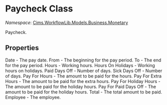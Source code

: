 # Paycheck Class 

*Namespace*: [Cims.WorkflowLib.Models.Business.Monetary](Cims.WorkflowLib.Models.Business.Monetary.md)

Paycheck.

## Properties 

Date - The pay date.
From - The beginning for the pay period.
To - The end for the pay period.
Hours - Working hours.
Hours On Holidays - Working hours on holidays.
Paid Days Off - Number of days.
Sick Days Off - Number of days.
Pay For Hours - The amount to be paid for the hours.
Pay For Extra Hours - The amount to be paid for the extra hours.
Pay For Holiday Hours - The amount to be paid for the holiday hours.
Pay For Paid Days Off - The amount to be paid for the holiday hours.
Total - The total amount to be paid.
Employee - The employee.
